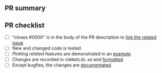 <!--
Thank you so much for your PR!  To help us review your contribution, please check
out the contribution guide https://aurora-asi-lib.readthedocs.io/en/latest/contribute.html
-->

## PR summary
<!-- Please provide at least 1-2 sentences describing the pull request in detail
(Why is this change required?  What problem does it solve?) and link to relevant
issues and PRs.
Also please summarize the changes in the title, for example "Raise ValueError on
invalid skyap altitude" and avoid non-descriptive titles such as "Addresses
issue #8576".
-->
## PR checklist
<!-- Please mark any checkboxes that do not apply to this PR as [N/A].-->

- [ ] "closes #0000" is in the body of the PR description to [link the related issue](https://docs.github.com/en/issues/tracking-your-work-with-issues/linking-a-pull-request-to-an-issue)
- [ ] New and changed code is tested
- [ ] *Plotting related* features are demonstrated in an [example](https://github.com/mshumko/asilib/blob/main/docs/examples.rst).
- [ ] Changes are recorded in `CHANGELOG.md` and [formatted]([url](https://keepachangelog.com/)).
- [ ] Except bugfies, the changes are [documentated](https://github.com/mshumko/asilib/tree/main/docs). 

<!--We understand that PRs can sometimes be overwhelming, especially as the
reviews start coming in.  Please let us know if the reviews are unclear or
the recommended next step seems overly demanding, if you would like help in
addressing a reviewer's comments, or if you have been waiting too long to hear
back on your PR.-->

